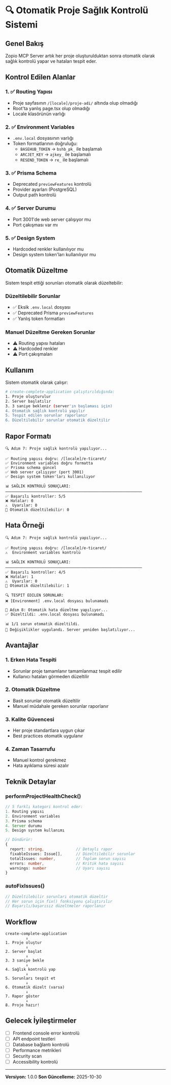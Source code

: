 # 🔍 Otomatik Proje Sağlık Kontrolü Sistemi

## Genel Bakış

Zopio MCP Server artık her proje oluşturulduktan sonra otomatik olarak sağlık kontrolü yapar ve hataları tespit eder.

## Kontrol Edilen Alanlar

### 1. ✅ Routing Yapısı
- Proje sayfasının `/[locale]/proje-adi/` altında olup olmadığı
- Root'ta yanlış page.tsx olup olmadığı
- Locale klasörünün varlığı

### 2. ✅ Environment Variables
- `.env.local` dosyasının varlığı
- Token formatlarının doğruluğu:
  - `BASEHUB_TOKEN` → `bshb_pk_` ile başlamalı
  - `ARCJET_KEY` → `ajkey_` ile başlamalı
  - `RESEND_TOKEN` → `re_` ile başlamalı

### 3. ✅ Prisma Schema
- Deprecated `previewFeatures` kontrolü
- Provider ayarları (PostgreSQL)
- Output path kontrolü

### 4. ✅ Server Durumu
- Port 3001'de web server çalışıyor mu
- Port çakışması var mı

### 5. ✅ Design System
- Hardcoded renkler kullanılıyor mu
- Design system token'ları kullanılıyor mu

## Otomatik Düzeltme

Sistem tespit ettiği sorunları otomatik olarak düzeltebilir:

### Düzeltilebilir Sorunlar
- ✅ Eksik `.env.local` dosyası
- ✅ Deprecated Prisma `previewFeatures`
- ✅ Yanlış token formatları

### Manuel Düzeltme Gereken Sorunlar
- ⚠️ Routing yapısı hataları
- ⚠️ Hardcoded renkler
- ⚠️ Port çakışmaları

## Kullanım

Sistem otomatik olarak çalışır:

```bash
# create-complete-application çalıştırıldığında:
1. Proje oluşturulur
2. Server başlatılır
3. 3 saniye beklenir (server'ın başlaması için)
4. Otomatik sağlık kontrolü yapılır
5. Tespit edilen sorunlar raporlanır
6. Düzeltilebilir sorunlar otomatik düzeltilir
```

## Rapor Formatı

```
🔍 Adım 7: Proje sağlık kontrolü yapılıyor...

✅ Routing yapısı doğru: /[locale]/e-ticaret/
✅ Environment variables doğru formatta
✅ Prisma schema güncel
✅ Web server çalışıyor (port 3001)
✅ Design system token'ları kullanılıyor

📊 SAĞLIK KONTROLÜ SONUÇLARI:
────────────────────────────────────────────────────────────
✅ Başarılı kontroller: 5/5
❌ Hatalar: 0
⚠️  Uyarılar: 0
🔧 Otomatik düzeltilebilir: 0
```

## Hata Örneği

```
🔍 Adım 7: Proje sağlık kontrolü yapılıyor...

✅ Routing yapısı doğru: /[locale]/e-ticaret/
⚠️  Environment variables kontrolü

📊 SAĞLIK KONTROLÜ SONUÇLARI:
────────────────────────────────────────────────────────────
✅ Başarılı kontroller: 4/5
❌ Hatalar: 1
⚠️  Uyarılar: 0
🔧 Otomatik düzeltilebilir: 1

🔍 TESPIT EDILEN SORUNLAR:
❌ [Environment] .env.local dosyası bulunamadı

🔧 Adım 8: Otomatik hata düzeltme yapılıyor...
✅ Düzeltildi: .env.local dosyası bulunamadı

📊 1/1 sorun otomatik düzeltildi.
🔄 Değişiklikler uygulandı. Server yeniden başlatılıyor...
```

## Avantajlar

### 1. Erken Hata Tespiti
- Sorunlar proje tamamlanır tamamlanmaz tespit edilir
- Kullanıcı hataları görmeden düzeltilir

### 2. Otomatik Düzeltme
- Basit sorunlar otomatik düzeltilir
- Manuel müdahale gereken sorunlar raporlanır

### 3. Kalite Güvencesi
- Her proje standartlara uygun çıkar
- Best practices otomatik uygulanır

### 4. Zaman Tasarrufu
- Manuel kontrol gerekmez
- Hata ayıklama süresi azalır

## Teknik Detaylar

### performProjectHealthCheck()
```typescript
// 5 farklı kategori kontrol eder:
1. Routing yapısı
2. Environment variables
3. Prisma schema
4. Server durumu
5. Design system kullanımı

// Döndürür:
{
  report: string,              // Detaylı rapor
  fixableIssues: Issue[],      // Düzeltilebilir sorunlar
  totalIssues: number,         // Toplam sorun sayısı
  errors: number,              // Kritik hata sayısı
  warnings: number             // Uyarı sayısı
}
```

### autoFixIssues()
```typescript
// Düzeltilebilir sorunları otomatik düzeltir
// Her sorun için fix() fonksiyonu çalıştırılır
// Başarılı/başarısız düzeltmeler raporlanır
```

## Workflow

```
create-complete-application
         ↓
1. Proje oluştur
         ↓
2. Server başlat
         ↓
3. 3 saniye bekle
         ↓
4. Sağlık kontrolü yap
         ↓
5. Sorunları tespit et
         ↓
6. Otomatik düzelt (varsa)
         ↓
7. Rapor göster
         ↓
8. Proje hazır!
```

## Gelecek İyileştirmeler

- [ ] Frontend console error kontrolü
- [ ] API endpoint testleri
- [ ] Database bağlantı kontrolü
- [ ] Performance metrikleri
- [ ] Security scan
- [ ] Accessibility kontrolü

---

**Versiyon:** 1.0.0
**Son Güncelleme:** 2025-10-30
